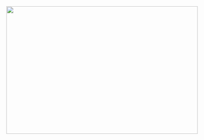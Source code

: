 
<img src="http://fckstudentloans.com/assets/img/bg-masthead.jpg" style="width: 100%; height: 337px; object-fit: cover; object-position: 100% 0;" />
